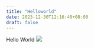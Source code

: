 ```yaml
---
title: "Helloworld"
date: 2023-12-30T12:16:40+08:00
draft: false
---
```


Hello World
![](https://c.tenor.com/x8v1oNUOmg4AAAAd/rickroll-roll.gif)
